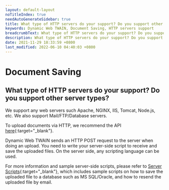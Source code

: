 ```yaml
---
layout: default-layout
noTitleIndex: true
needAutoGenerateSidebar: true
title: What type of HTTP servers do your support? Do you support other server types?
keywords: Dynamic Web TWAIN, Document Saving, HTTP servers support
breadcrumbText: What type of HTTP servers do your support? Do you support other server types?
description: What type of HTTP servers do your support? Do you support other server types?
date: 2021-11-29 18:33:59 +0800
last_modified: 2022-06-10 04:40:03 +0800
---
```


# Document Saving

## What type of HTTP servers do your support? Do you support other server types?

We support any web servers such Apache, NGINX, IIS, Tomcat, Node.js, etc. We also support Mail/FTP/Database servers.

To upload documents via HTTP, we recommend the API [here](/_articles/general-usage/image-export/index.md#upload){:target="_blank"}.

Dynamic Web TWAIN sends an HTTP POST request to the server when doing an upload. You need to write your server-side script to receive and save the uploaded files. On the server side, any scripting language can be used.

For more information and sample server-side scripts, please refer to [Server Scripts](/_articles/general-usage/server-side-scripting.md){:target="_blank"}, which includes sample scripts on how to save the uploaded file to a database such as MS SQL/Oracle, and how to resend the uploaded file by email.
